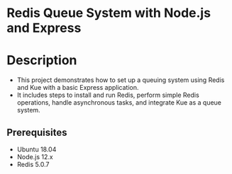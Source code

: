# Redis Queue System with Node.js and Express

# Description
- This project demonstrates how to set up a queuing system using Redis and Kue with a basic Express application.
- It includes steps to install and run Redis, perform simple Redis operations, handle asynchronous tasks, and integrate Kue as a queue system.

## Prerequisites

- Ubuntu 18.04
- Node.js 12.x
- Redis 5.0.7
